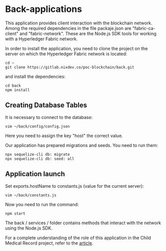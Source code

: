 # Back-applications

This application provides client interaction with the blockchain network. Among the required dependencies in the file packaje.json are "fabric-ca-client" and "fabric-network". These are the Node.js SDK tools for working with a Hyperledger Fabric network.

In order to install the application, you need to clone the project on the server on which the Hyperledger Fabric network is located:
```
cd ~
git clone https://gitlab.nixdev.co/poc-blockchain/back.git
```
and install the dependencies:
```
cd back
npm install
```
## Creating Database Tables

It is necessary to connect to the database:
```
vim ~/back/config/config.json
```
Here you need to assign the key "host" the correct value.

Our application has prepared migrations and seeds. You need to run them:
```
npx sequelize-cli db: migrate
npx sequelize-cli db: seed: all
```
## Application launch

Set exports.hostName to constants.js (value for the current server):
```
vim ~/back/constants.js
```
Now you need to run the command:
```
npm start
```
The back / services / folder contains methods that interact with the network using the Node.js SDK.

For a complete understanding of the role of this application in the Child Medical Record project, refer to the [article](https://www.google.com).